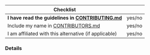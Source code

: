 <!-- If your Pull Request is related to an alternative, make sure there is a corrosponding Issue for discussion. -->

| Checklist |   |
| --------- | - |
| **I have read the guidelines in [CONTRIBUTING.md]**   | yes/no |
| Include my name in [CONTRIBUTORS.md]                  | yes/no |
| I am affiliated with this alternative (if applicable) | yes/no |


### Details
<!-- Optional if details exist in a linked Issue. If that is the case, link to the Issue here. -->


[CONTRIBUTING.md]: ../blob/master/CONTRIBUTING.md
[CONTRIBUTORS.md]: ../blob/master/CONTRIBUTORS.md
